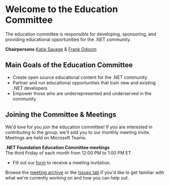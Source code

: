 # Welcome to the Education Committee
The education committee is responsible for developing, sponsoring, and providing educational opportunities for the .NET community.

**Chairpersons** [Katie Savage](https://github.com/katiesavage) & [Frank Odoom](https://github.com/frankodoom) 

## Main Goals of the Education Committee
- Create open source educational content for the .NET community
- Partner and run educational opportunities that train new and existing .NET developers
- Empower those who are underrepresented and underserved in the community

## Joining the Committee & Meetings
We'd love for you join the education committee! If you are interested in contributing to the group, we'll add you to our monthly meeting invite. Meetings are held on Microsoft Teams.

**.NET Foundation Education Committee meetings**  
The third Friday of each month from 12:00 PM to 1:00 PM ET
- Fill out our [form](https://forms.office.com/Pages/ResponsePage.aspx?id=3G8HFsH8FUqxyjLJolWQDm8F03uiB2VCoiyUmNsltiBUN0VVVUxOUjNWT01TNTBENFlIMFVGQ0xYWS4u) to receive a meeting invitation.

Browse the [meeting archive](https://github.com/dotnet-foundation/wg-education/tree/master/meetings) or the [Issues tab](https://github.com/dotnet-foundation/wg-education/issues) if you'd like to get familiar with what we're currently working on and how you can help out.


